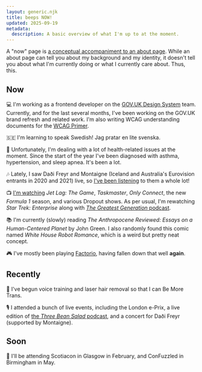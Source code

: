 ```yaml
---
layout: generic.njk
title: beeps NOW!
updated: 2025-09-19
metadata:
  description: A basic overview of what I'm up to at the moment.
---
```


A "now" page is [a conceptual accompaniment to an about page](https://nownownow.com/about). While an about page can tell you about my background and my identity, it doesn't tell you about what I'm currently doing or what I currently care about. Thus, this.

## Now

💻 I'm working as a frontend developer on the [GOV.UK Design System](https://design-system.service.gov.uk/) team. Currently, and for the last several months, I've been working on the GOV.UK brand refresh and related work. I'm also writing WCAG understanding documents for the [WCAG Primer](https://alphagov.github.io/wcag-primer/).

🇸🇪 I'm learning to speak Swedish! <span lang="sv">Jag pratar en lite svenska.</span>

🏥 Unfortunately, I'm dealing with a lot of health-related issues at the moment. Since the start of the year I've been diagnosed with asthma, hypertension, and sleep apnea. It's been a lot.

🎶 Lately, I saw Daði Freyr and Montaigne (Iceland and Australia's Eurovision entrants in 2020 and 2021) live, so [I've been listening](https://www.last.fm/user/robomilk/library) to them a whole lot!

📺 [I'm watching](https://trakt.tv/users/batbeeps/history) _Jet Lag: The Game_, _Taskmaster_, _Only Connect_, the new _Formula 1_ season, and various Dropout shows. As per usual, I'm rewatching _Star Trek: Enterprise_ along with [_The Greatest Generation_ podcast](https://maximumfun.org/podcasts/greatest-generation/).

📚 I'm currently (slowly) reading _The Anthropocene Reviewed: Essays on a Human-Centered Planet_ by John Green. I also randomly found this comic named _White House Robot Romance_, which is a weird but pretty neat concept.

🎮 I've mostly been playing [Factorio](https://factorio.com/), having fallen down that well **again**.

## Recently

📣 I've begun voice training and laser hair removal so that I can Be More Trans.

🎙️ I attended a bunch of live events, including the London e-Prix, a live edition of [the _Three Bean Salad_ podcast](<https://en.wikipedia.org/wiki/Three_Bean_Salad_(podcast)>), and a concert for Daði Freyr (supported by Montaigne).

## Soon

🐾 I'll be attending Scotiacon in Glasgow in February, and ConFuzzled in Birmingham in May.

